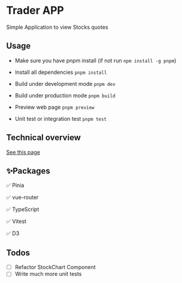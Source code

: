 
# Trader APP

Simple Application to view Stocks quotes


## Usage
- Make sure you have pnpm install (if not run `npm install -g pnpm`)

- Install all dependencies `pnpm install`

- Build under development mode `pnpm dev`

- Build under production mode `pnpm build`

- Preview web page `pnpm preview`

- Unit test or integration test `pnpm test`

## Technical overview
[See this page](./Technical.md 'Link title')

## ✨Packages


✅ Pinia

✅ vue-router

✅ TypeScript

✅ Vitest

✅ D3

## Todos

- [ ] Refactor StockChart Component
- [ ] Write much more unit tests
